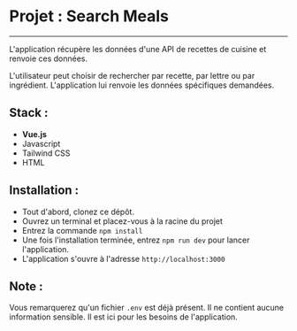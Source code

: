 # Projet : Search Meals

---

L'application récupère les données d'une API de recettes de cuisine et renvoie ces données.

L'utilisateur peut choisir de rechercher par recette, par lettre ou par ingrédient.
L'application lui renvoie les données spécifiques demandées.

## Stack :

- **Vue.js**
- Javascript
- Tailwind CSS
- HTML

## Installation :

- Tout d'abord, clonez ce dépôt.
- Ouvrez un terminal et placez-vous à la racine du projet
- Entrez la commande `npm install`
- Une fois l'installation terminée, entrez `npm run dev` pour lancer l'application.
- L'application s'ouvre à l'adresse `http://localhost:3000`

## Note :

Vous remarquerez qu'un fichier `.env` est déjà présent.
Il ne contient aucune information sensible. Il est ici pour les besoins de l'application.

